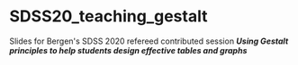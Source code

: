 # SDSS20_teaching_gestalt

Slides for Bergen's SDSS 2020 refereed contributed session ***Using Gestalt principles to help students design effective tables and graphs***
